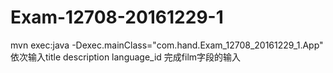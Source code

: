 # Exam-12708-20161229-1

mvn exec:java -Dexec.mainClass="com.hand.Exam_12708_20161229_1.App" 
依次输入title description language_id 完成film字段的输入
